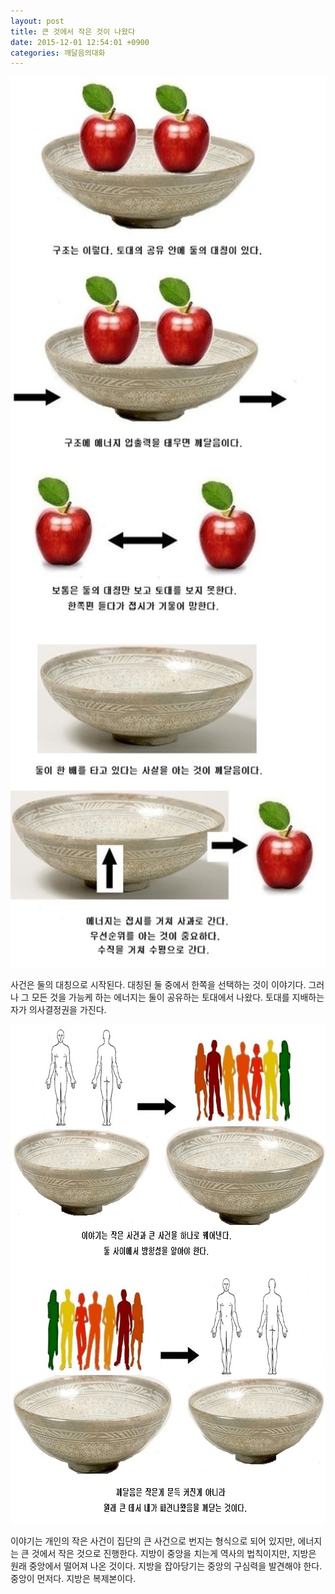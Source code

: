 ```yaml
---
layout: post
title: 큰 것에서 작은 것이 나왔다
date: 2015-12-01 12:54:01 +0900
categories: 깨달음의대화
---
```

<img src="files/attach/images/198/970/643/26.jpg" alt="26.jpg" width="562" height="1425" />

  


사건은 둘의 대칭으로 시작된다. 대칭된 둘 중에서 한쪽을 선택하는 것이 이야기다. 그러나 그 모든 것을 가능케 하는 에너지는 둘이 공유하는 토대에서 나왔다. 토대를 지배하는 자가 의사결정권을 가진다.

  


  


  



<img src="files/attach/images/198/970/643/27.jpg" alt="27.jpg" width="761" height="799" />   


  


이야기는 개인의 작은 사건이 집단의 큰 사건으로 번지는 형식으로 되어 있지만, 에너지는 큰 것에서 작은 것으로 진행한다. 지방이 중앙을 치는게 역사의 법칙이지만, 지방은 원래 중앙에서 떨어져 나온 것이다. 지방을 잡아당기는 중앙의 구심력을 발견해야 한다. 중앙이 먼저다. 지방은 복제본이다.